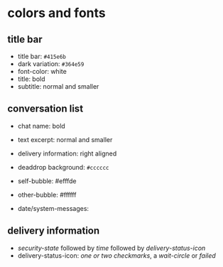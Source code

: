 
# colors and fonts


## title bar

- title bar: `#415e6b`
- dark variation: `#364e59`
- font-color: white
- title: bold
- subtitle: normal and smaller


## conversation list

- chat name: bold
- text excerpt: normal and smaller
- delivery information: right aligned
- deaddrop background: `#cccccc`

- self-bubble: #efffde
- other-bubble: #ffffff
- date/system-messages: 

## delivery information

- _security-state_ followed by _time_ followed by _delivery-status-icon_
- delivery-status-icon: _one or two checkmarks_, a _wait-circle_ or _failed_


